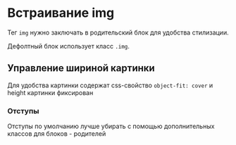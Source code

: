 # Встраивание img

Тег ```img``` нужно заключать в родительский блок для удобства стилизации.

Дефолтный блок использует класс ```.img```.

## Управление шириной картинки

Для удобства картинки содержат css-свойство ``object-fit: cover`` и height картинки фиксирован

### Отступы

Отступы по умолчанию лучше убирать с помощью дополнительных классов для блоков - родителей